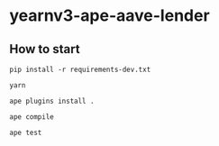 # yearnv3-ape-aave-lender

## How to start

    pip install -r requirements-dev.txt
    
    yarn
    
    ape plugins install .
    
    ape compile
    
    ape test
    
    
